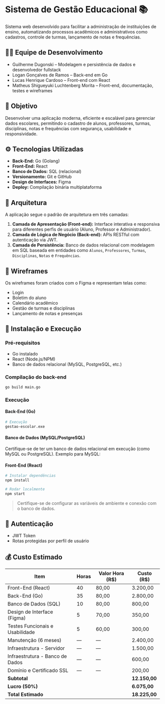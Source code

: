# Sistema de Gestão Educacional 📚

Sistema web desenvolvido para facilitar a administração de instituições de ensino, automatizando processos acadêmicos e administrativos como cadastros, controle de turmas, lançamento de notas e frequências.

## 🧑‍💻 Equipe de Desenvolvimento

- Guilherme Dugonski – Modelagem e persistência de dados e desenvolvedor fullstack
- Logan Gonçalves de Ramos – Back-end em Go
- Lucas Henrique Cardoso – Front-end com React
- Matheus Shigueyuki Luchtenberg Morita – Front-end, documentação, testes e wireframes

## 📌 Objetivo

Desenvolver uma aplicação moderna, eficiente e escalável para gerenciar dados escolares, permitindo o cadastro de alunos, professores, turmas, disciplinas, notas e frequências com segurança, usabilidade e responsividade.

## ⚙️ Tecnologias Utilizadas

- **Back-End:** Go (Golang)
- **Front-End:** React
- **Banco de Dados:** SQL (relacional)
- **Versionamento:** Git e GitHub
- **Design de Interfaces:** Figma
- **Deploy:** Compilação binária multiplataforma

## 🧱 Arquitetura

A aplicação segue o padrão de arquitetura em três camadas:

1. **Camada de Apresentação (Front-end):** Interface interativa e responsiva para diferentes perfis de usuário (Aluno, Professor e Administrador).
2. **Camada de Lógica de Negócio (Back-end):** APIs RESTful com autenticação via JWT.
3. **Camada de Persistência:** Banco de dados relacional com modelagem em SQL baseada em entidades como `Alunos`, `Professores`, `Turmas`, `Disciplinas`, `Notas` e `Frequências`.

## 📐 Wireframes

Os wireframes foram criados com o Figma e representam telas como:

- Login
- Boletim do aluno
- Calendário acadêmico
- Gestão de turmas e disciplinas
- Lançamento de notas e presenças

## 🚀 Instalação e Execução

### Pré-requisitos

- Go instalado
- React (Node.js/NPM)
- Banco de dados relacional (MySQL, PostgreSQL, etc.)

### Compilação do back-end

```bash
go build main.go
```

### Execução

#### Back-End (Go)

```bash
# Execução
gestao-escolar.exe
```

#### Banco de Dados (MySQL/PostgreSQL)

Certifique-se de ter um banco de dados relacional em execução (como MySQL ou PostgreSQL). Exemplo para MySQL:

#### Front-End (React)

```bash
# Instalar dependências
npm install

# Rodar localmente
npm start
```

> Certifique-se de configurar as variáveis de ambiente e conexão com o banco de dados.

## 🔐 Autenticação

- JWT Token
- Rotas protegidas por perfil de usuário

## 💰 Custo Estimado

| Item                                | Horas | Valor Hora (R$) | Custo (R$) |
|-------------------------------------|--------|------------------|------------|
| Front-End (React)                   | 40     | 80,00            | 3.200,00   |
| Back-End (Go)                       | 35     | 80,00            | 2.800,00   |
| Banco de Dados (SQL)               | 10     | 80,00            | 800,00     |
| Design de Interface (Figma)        | 5      | 70,00            | 350,00     |
| Testes Funcionais e Usabilidade     | 5      | 60,00            | 300,00     |
| Manutenção (6 meses)               | —      | —                | 2.400,00   |
| Infraestrutura - Servidor          | —      | —                | 1.500,00   |
| Infraestrutura - Banco de Dados    | —      | —                | 600,00     |
| Domínio e Certificado SSL          | —      | —                | 200,00     |
| **Subtotal**                        |        |                 | **12.150,00** |
| **Lucro (50%)**                     |        |                  | **6.075,00** |
| **Total Estimado**                 |        |                  | **18.225,00** |
